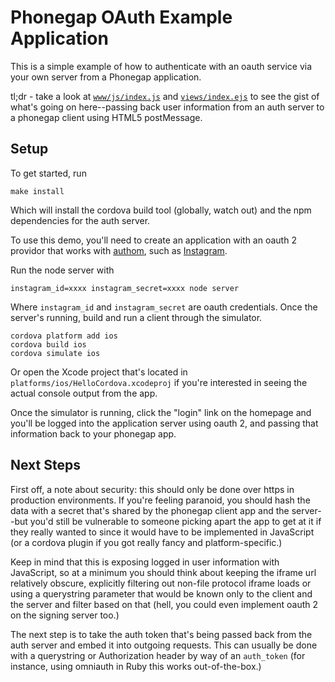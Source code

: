 # Phonegap OAuth Example Application

This is a simple example of how to authenticate with an oauth service
via your own server from a Phonegap application.

tl;dr - take a look at
[`www/js/index.js`](https://github.com/wookiehangover/phonegap-oauth-example/blob/master/www/js/index.js#L31-L87)
and
[`views/index.ejs`](https://github.com/wookiehangover/phonegap-oauth-example/blob/master/views/index.ejs#L8-L19)
to see the gist of what's going on here--passing back user information
from an auth server to a phonegap client using HTML5 postMessage.

## Setup

To get started, run

    make install

Which will install the cordova build tool (globally, watch out) and the
npm dependencies for the auth server.

To use this demo, you'll need to create an application with an oauth 2
providor that works with [authom](https://github.com/jed/authom), such
as [Instagram](http://instagram.com/developer/clients/register/).

Run the node server with

    instagram_id=xxxx instagram_secret=xxxx node server

Where `instagram_id` and `instagram_secret` are oauth credentials. Once
the server's running, build and run a client through the simulator.

    cordova platform add ios
    cordova build ios
    cordova simulate ios

Or open the Xcode project that's located in
`platforms/ios/HelloCordova.xcodeproj` if you're interested in seeing
the actual console output from the app.

Once the simulator is running, click the "login" link on the homepage
and you'll be logged into the application server using oauth 2, and
passing that information back to your phonegap app.

## Next Steps

First off, a note about security: this should only be done over https in
production environments. If you're feeling paranoid, you should hash the
data with a secret that's shared by the phonegap client app and the
server--but you'd still be vulnerable to someone picking apart the app
to get at it if they really wanted to since it would have to be
implemented in JavaScript (or a cordova plugin if you got really fancy
and platform-specific.)

Keep in mind that this is exposing logged in user information with
JavaScript, so at a minimum you should think about keeping the iframe
url relatively obscure, explicitly filtering out non-file protocol
iframe loads or using a querystring parameter that would be known only to
the client and the server and filter based on that (hell, you could even
implement oauth 2 on the signing server too.)

The next step is to take the auth token that's being passed back from
the auth server and embed it into outgoing requests. This can usually be
done with a querystring or Authorization header by way of an
`auth_token` (for instance, using omniauth in Ruby this works
out-of-the-box.)



